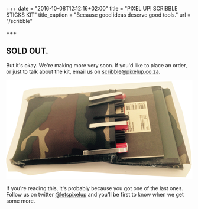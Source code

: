 +++
date = "2016-10-08T12:12:16+02:00"
title = "PIXEL UP! SCRIBBLE STICKS KIT"
title_caption = "Because good ideas deserve good tools."
url = "/scribble"

+++

## SOLD OUT.
But it's okay. We're making more very soon. If you'd like to place an order, or just to talk about the kit, email us on [scribble@pixelup.co.za](mailto:scribble@pixelup.co.za).

![Scribble Kit Image](/img/kit.png)

If you're reading this, it's probably because you got one of the last ones. Follow us on twitter [@letspixelup](https://twitter.com/letspixelup) and you'll be first to know when we get some more.
